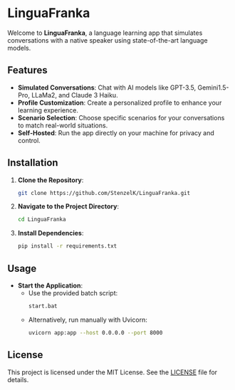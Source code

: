 # LinguaFranka

Welcome to **LinguaFranka**, a language learning app that simulates conversations with a native speaker using state-of-the-art language models.

## Features

- **Simulated Conversations**: Chat with AI models like GPT-3.5, Gemini1.5-Pro, LLaMa2, and Claude 3 Haiku.
- **Profile Customization**: Create a personalized profile to enhance your learning experience.
- **Scenario Selection**: Choose specific scenarios for your conversations to match real-world situations.
- **Self-Hosted**: Run the app directly on your machine for privacy and control.

## Installation

1. **Clone the Repository**:
   ```bash
   git clone https://github.com/StenzelK/LinguaFranka.git
   ```

2. **Navigate to the Project Directory**:
   ```bash
   cd LinguaFranka
   ```

3. **Install Dependencies**:
   ```bash
   pip install -r requirements.txt
   ```

## Usage

- **Start the Application**:
  - Use the provided batch script:
    ```bash
    start.bat
    ```
  - Alternatively, run manually with Uvicorn:
    ```bash
    uvicorn app:app --host 0.0.0.0 --port 8000
    ```

## License

This project is licensed under the MIT License. See the [LICENSE](LICENSE) file for details.
